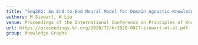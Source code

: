 ```yaml
---
title: "Seq2KG: An End-to-End Neural Model for Domain Agnostic Knowledge Graph (not Text Graph) Construction from Text."
authors: M Stewart, W Liu
venue: Proceedings of the International Conference on Principles of Knowledge Representation and Reasoning. 2022.
url: https://proceedings.kr.org/2020/77/kr2020-0077-stewart-et-al.pdf
group: Knowledge Graphs
---
```

